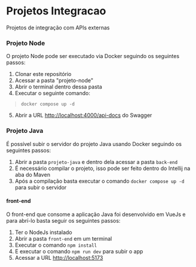# Projetos Integracao
Projetos de integração com APIs externas

### Projeto Node
O projeto Node pode ser executado via Docker seguindo os seguintes passos:

1. Clonar este repositório
2. Acessar a pasta "projeto-node"
3. Abrir o terminal dentro dessa pasta
4. Executar o seguinte comando:
> `docker compose up -d`
5. Abrir a URL [http://localhost:4000/api-docs](http://localhost:4000/api-docs) do Swagger

### Projeto Java
É possível subir o servidor do projeto Java usando Docker seguindo os seguintes passos:

1. Abrir a pasta `projeto-java` e dentro dela acessar a pasta `back-end`
2. É necessário compilar o projeto, isso pode ser feito dentro do Intellij na aba do Maven
3. Após a compilação basta executar o comando `docker compose up -d` para subir o servidor

#### front-end
O front-end que consome a aplicação Java foi desenvolvido em VueJs e para abrí-lo basta seguir os seguintes passos:

1. Ter o NodeJs instalado
2. Abrir a pasta `front-end` em um terminal
3. Executar o comando `npm install`
4. E executar o comando `npm run dev` para subir o app
5. Acessar a URL [http://localhost:5173](http://localhost:5173)

